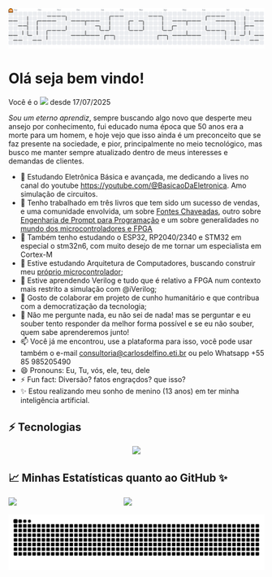 <picture>
  <source media="(prefers-color-scheme: dark)" srcset="https://raw.githubusercontent.com/carlosdelfino/carlosdelfino/output/pacman-contribution-graph-dark.svg">
  <source media="(prefers-color-scheme: light)" srcset="https://raw.githubusercontent.com/carlosdelfino/carlosdelfino/output/pacman-contribution-graph.svg">
  <img alt="pacman contribution graph" src="https://raw.githubusercontent.com/carlosdelfino/carlosdelfino/output/pacman-contribution-graph.svg">
</picture>

Olá seja bem vindo! 
===================

Você é o <img src="https://visitor-badge.laobi.icu/badge?page_id=carlosdelfino.carlosdelfino&"  /> desde 17/07/2025

_Sou um eterno aprendiz_, sempre buscando algo novo que desperte meu ansejo por conhecimento, fui educado numa época que 50 anos era a morte para um homem, e hoje vejo que isso ainda é um preconceito que se faz presente na sociedade, e pior, principalmente no meio tecnológico, mas busco me manter sempre atualizado dentro de meus interesses e demandas de clientes.

- 🔭 Estudando Eletrônica Básica e avançada, me dedicando a lives no canal do youtube https://youtube.com/@BasicaoDaEletronica. Amo simulação de circuitos.
- 📖 Tenho trabalhado em três livros que tem sido um sucesso de vendas, e uma comunidade envolvida, um sobre [Fontes Chaveadas](https://fontechaveada.com/olivro), outro sobre [Engenharia de Prompt para Programação](https://pay.hotmart.com/P98416403J?off=9k7ipjb2) e um sobre generalidades no [mundo dos microcontroladores e FPGA](https://mcu.tec.br/livros)
- 🔭 Também tenho estudando o ESP32, RP2040/2340 e STM32 em especial o stm32n6, com muito desejo de me tornar um especialista em Cortex-M
- 🔭 Estive estudando Arquitetura de Computadores, buscando construir meu [próprio microcontrolador](https://github.com/riscuinho);
- 🌱 Estive aprendendo Verilog e tudo que é relativo a FPGA num contexto mais restrito a simulação com @iVerilog;
- 👯 Gosto de colaborar em projeto de cunho humanitário e que contribua com a democratização da tecnologia;
- 💬 Não me pergunte nada, eu não sei de nada! mas se perguntar e eu souber tento responder da melhor forma possível e se eu não souber, quem sabe aprenderemos junto!
- 📫 Você já me encontrou, use a plataforma para isso, você pode usar também o e-mail consultoria@carlosdelfino.eti.br ou pelo Whatsapp +55 85 985205490
- 😄 Pronouns: Eu, Tu, vós, ele, teu, dele
- ⚡ Fun fact: Diversão? fatos engraçdos? que isso?
- ✨ Estou realizando meu sonho de menino (13 anos) em ter minha inteligência artificial.

## ⚡ Tecnologias
<p align="center">
  <img src="https://skillicons.dev/icons?i=html,angular,react,js,typescript,nodejs,php,java,c,python,django,nativescript,firebase,verilog,fpga,esp32,stm32risc-v,arduino,linux,docker,sqlite,mysql,vscode,windsurf,eclipse,vim,bash,git,github,gitlab,salesforce,chatgpt,gmail,ipfs"></img>
</p>
  

## 📈 Minhas Estatísticas quanto ao GitHub ✨


<img align="left" width="45%" src="https://github-readme-stats.vercel.app/api?username=carlosdelfino&show_icons=true&theme=merko"></img>

<img width="47%" src="https://github-readme-stats.vercel.app/api/top-langs/?username=carlosdelfino&layout=compact&theme=merko"></img>


<picture>
  <source media="(prefers-color-scheme: dark)" srcset="https://raw.githubusercontent.com/carlosdelfino/carlosdelfino/refs/heads/output/github-snake-dark.svg">
  <source media="(prefers-color-scheme: light)" srcset="https://raw.githubusercontent.com/carlosdelfino/carlosdelfino/refs/heads/output/github-snake.svg">
  <img alt="pacman contribution graph" src="https://raw.githubusercontent.com/carlosdelfino/carlosdelfino/refs/heads/output/github-snake.svg">
</picture>
